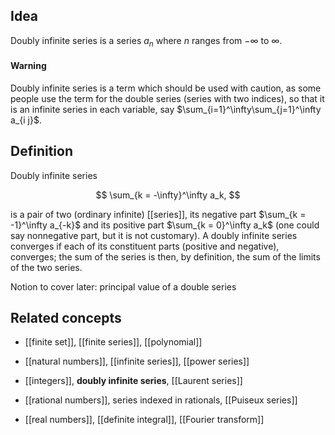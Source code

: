 ## Idea

Doubly infinite series is a series $a_n$ where $n$ ranges from $-\infty$ to $\infty$.

#### Warning 

Doubly infinite series is a term which should be used with caution, as some people use the term for the double series
(series with two indices),
so that it is an infinite series in each variable, say
$\sum_{i=1}^\infty\sum_{j=1}^\infty a_{i j}$. 

## Definition

Doubly infinite series 

$$
\sum_{k = -\infty}^\infty a_k,
$$

is a pair of two (ordinary infinite) [[series]], 
its negative part 
$\sum_{k = -1}^\infty a_{-k}$
and its positive  part $\sum_{k = 0}^\infty a_k$ (one could say nonnegative part, but it is not customary). 
A doubly infinite series converges 
if each of its constituent parts (positive and negative), converges; the sum of the series is then, by definition, the sum of the limits of the two series. 

Notion to cover later: principal value of a double series


## Related concepts

* [[finite set]], [[finite series]], [[polynomial]]

* [[natural numbers]], [[infinite series]], [[power series]]

* [[integers]], **doubly infinite series**, [[Laurent series]]

* [[rational numbers]], series indexed in rationals, [[Puiseux series]]

* [[real numbers]], [[definite integral]], [[Fourier transform]]